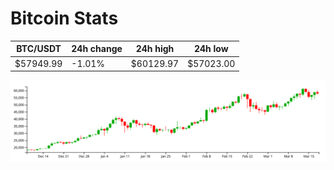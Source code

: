 # Bitcoin Stats

BTC/USDT|24h change|24h high|24h low|
|---|---|---|---|
|$57949.99|-1.01%|$60129.97|$57023.00|

<img src="./chart.svg">
